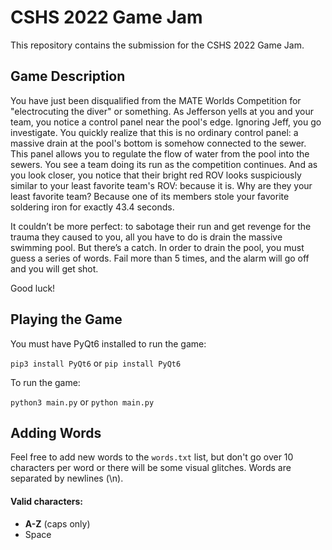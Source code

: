 # CSHS 2022 Game Jam

This repository contains the submission for the CSHS 2022 Game Jam.

## Game Description

You have just been disqualified from the MATE Worlds Competition for "electrocuting the diver" or something. As Jefferson yells at you and your team, you notice a control panel near the pool's edge. Ignoring Jeff, you go investigate. You quickly realize that this is no ordinary control panel: a massive drain at the pool's bottom is somehow connected to the sewer. This panel allows you to regulate the flow of water from the pool into the sewers. You see a team doing its run as the competition continues. And as you look closer, you notice that their bright red ROV looks suspiciously similar to your least favorite team's ROV: because it is. Why are they your least favorite team? Because one of its members stole your favorite soldering iron for exactly 43.4 seconds.

It couldn’t be more perfect: to sabotage their run and get revenge for the trauma they caused to you, all you have to do is drain the massive swimming pool. But there’s a catch. In order to drain the pool, you must guess a series of words. Fail more than 5 times, and the alarm will go off and you will get shot.

Good luck!

## Playing the Game

You must have PyQt6 installed to run the game:

`pip3 install PyQt6` or `pip install PyQt6`

To run the game:

`python3 main.py` or `python main.py`

## Adding Words

Feel free to add new words to the `words.txt` list, but don't go over 10 characters per word or there will be some visual glitches. Words are separated by newlines (\n).

#### Valid characters:
- **A-Z** (caps only)
- Space
